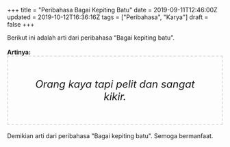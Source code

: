 +++
title = "Peribahasa Bagai Kepiting Batu"
date = 2019-09-11T12:46:00Z
updated = 2019-10-12T16:36:16Z
tags = ["Peribahasa", "Karya"]
draft = false
+++

<div dir="ltr" style="text-align: left;" trbidi="on"><div style="text-align: justify;">Berikut ini adalah arti dari peribahasa “Bagai kepiting batu”.</div><br /><div style="text-align: justify;"><b>Artinya:</b></div><div style="border: 2px dashed #ddd; font-size: 24px; height: auto; margin: 0 auto; padding: 50px; text-align: center; width: auto;"><i>Orang kaya tapi pelit dan sangat kikir.</i></div><div style="text-align: justify;"><br /></div><div style="text-align: justify;">Demikian arti dari peribahasa "Bagai kepiting batu". Semoga bermanfaat.</div></div>
